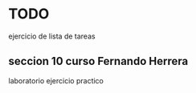 # TODO
ejercicio de lista de tareas

## seccion 10 curso Fernando Herrera

laboratorio ejercicio practico
